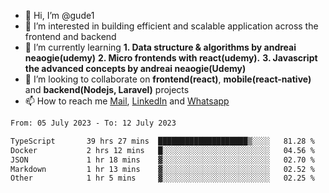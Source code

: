 - 👋 Hi, I’m @gude1
- 👀 I’m interested in building efficient and scalable application across the frontend and backend
- 🌱 I’m currently learning <b>1. Data structure & algorithms by andreai neaogie(udemy)</b> <b>2. Micro frontends with react(udemy).</b>  <b>3. Javascript the advanced concepts by andreai neaogie(Udemy)</b>
- 💞️ I’m looking to collaborate on <b>frontend(react)</b>, <b>mobile(react-native)</b> and <b>backend(Nodejs, Laravel)</b> projects
- 📫 How to reach me <a href="mailto:gideoniyin2021@gmail.com">Mail</a>, <a href="https://www.linkedin.com/in/gideon-owolabi-9b667a232/">LinkedIn</a> and <a href="https://wa.me/2348055377085">Whatsapp</a>

<!---
gude1/gude1 is a ✨ special ✨ repository because its `README.md` (this file) appears on your GitHub profile.
You can click the Preview link to take a look at your changes.
--->

<!--START_SECTION:waka-->

```txt
From: 05 July 2023 - To: 12 July 2023

TypeScript       39 hrs 27 mins  ████████████████████▒░░░░   81.28 %
Docker           2 hrs 12 mins   █░░░░░░░░░░░░░░░░░░░░░░░░   04.56 %
JSON             1 hr 18 mins    ▓░░░░░░░░░░░░░░░░░░░░░░░░   02.70 %
Markdown         1 hr 13 mins    ▓░░░░░░░░░░░░░░░░░░░░░░░░   02.52 %
Other            1 hr 5 mins     ▓░░░░░░░░░░░░░░░░░░░░░░░░   02.25 %
```

<!--END_SECTION:waka-->
